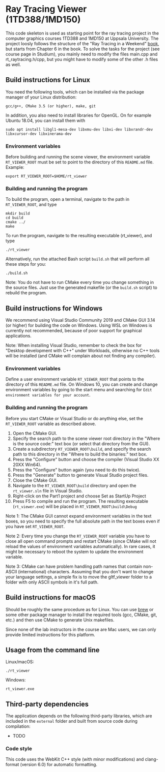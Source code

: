 # Ray Tracing Viewer (1TD388/1MD150)

This code skeleton is used as starting point for the ray tracing project in the computer graphics courses 1TD388 and 1MD150 at Uppsala University. The project loosly follows the structure of the "Ray Tracing in a Weekend" [book](https://raytracing.github.io/books/RayTracingInOneWeekend.html), but starts from Chapter 6 in the book. To solve the tasks for the project (see course page in Studium), you mainly need to modify the files main.cpp and rt_raytracing.h/cpp, but you might have to modify some of the other .h files as well.


## Build instructions for Linux

You need the following tools, which can be installed via the package manager of your Linux distribution:

    gcc/g++, CMake 3.5 (or higher), make, git

In addition, you also need to install libraries for OpenGL. On for example Ubuntu 18.04, you can install them with

    sudo apt install libgl1-mesa-dev libxmu-dev libxi-dev libxrandr-dev libxcursor-dev libxinerama-dev


### Environment variables

Before building and running the scene viewer, the environment variable `RT_VIEWER_ROOT` must be set to point to the directory of this `README.md` file. Example:

    export RT_VIEWER_ROOT=$HOME/rt_viewer


### Building and running the program

To build the program, open a terminal, navigate to
the path in `RT_VIEWER_ROOT`, and type

    mkdir build
    cd build
    cmake ../
    make

To run the program, navigate to the resulting executable (rt_viewer), and type

    ./rt_viewer

Alternatively, run the attached Bash script `build.sh` that will perform all these steps for you:

    ./build.sh

Note: You do not have to run CMake every time you change something in the source files. Just use the generated makefile (or the `build.sh` script) to rebuild the program.


## Build instructions for Windows

We recommend using Visual Studio Community 2019 and CMake GUI 3.14 (or higher) for building the code on Windows. Using WSL on Windows is currently not recommended, because of poor support for graphical applications.

Note: When installing Visual Studio, remember to check the box for "Desktop development with C++" under Workloads, otherwise no C++ tools will be installed (and CMake will complain about not finding any compiler). 


### Environment variables

Define a user environment variable `RT_VIEWER_ROOT` that points to the directory of this `README.md` file. On Windows 10, you can create and change environment variables by going to the start menu and searching for `Edit environment variables for your account`.


### Building and running the program

Before you start CMake or Visual Studio or do anything else, set the `RT_VIEWER_ROOT` variable as described above.

1. Open the CMake GUI.
2. Specify the search path to the scene viewer root directory in the "Where is the source code:" text box (or select that directory from the GUI).
3. Create a subdirectory `RT_VIEWER_ROOT\build`, and specify the search path to this directory in the "Where to build the binaries:" text box.
4. Press the "Configure" button and choose the compiler (Visual Studio XX 20XX Win64).
5. Press the "Configure" button again (you need to do this twice).
6. Press the "Generate" button to generate Visual Studio project
   files.
7. Close the CMake GUI.
8. Navigate to the `RT_VIEWER_ROOT\build` directory and
   open the `rt_viewer.sln` file in Visual Studio.
9. Right-click on the Part1 project and choose Set as StartUp Project
10. Press F5 to compile and run the program. The resulting executable (`rt_viewer.exe`) will be placed in `RT_VIEWER_ROOT\build\Debug`

Note 1: The CMake GUI cannot expand environment variables in the text boxes, so you need to specify the full absolute path in the text boxes even if you have set `RT_VIEWER_ROOT`.

Note 2: Every time you change the `RT_VIEWER_ROOT` variable you have to close all open command prompts and restart CMake (since CMake will not reload the values of environment variables automatically). In rare cases, it might be necessary to reboot the system to update the environment variable.

Note 3: CMake can have problem handling path names that contain non-ASCII (international) characters. Assuming that you don't want to change your language settings, a simple fix is to move the gltf_viewer folder to a folder with only ASCII symbols in it's full path.


## Build instructions for macOS

Should be roughly the same procedure as for Linux. You can use [brew](https://brew.sh/) or some other package manager to install the required tools (gcc, CMake, git, etc.) and then use CMake to generate Unix makefiles.

Since none of the lab instructors in the course are Mac users, we can only provide limited instructions for this platform.


## Usage from the command line

Linux/macOS:

    ./rt_viewer

Windows:

    rt_viewer.exe


## Third-party dependencies

The application depends on the following third-party libraries, which are included in the `external` folder and built from source code during compilation:

- TODO


### Code style

This code uses the WebKit C++ style (with minor modifications) and clang-format (version 6.0) for automatic formatting.
